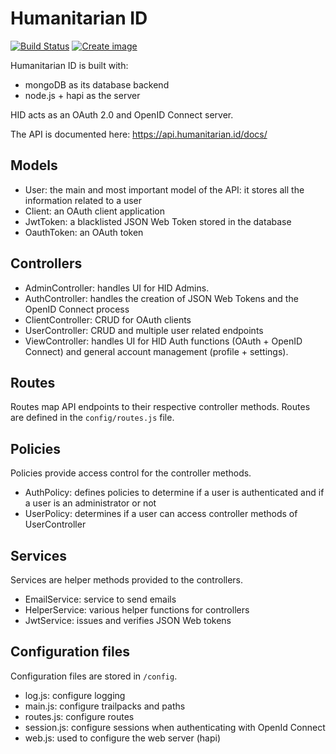 # Humanitarian ID

[![Build Status](https://travis-ci.org/UN-OCHA/hid-api.svg?branch=main)](https://travis-ci.org/UN-OCHA/hid-api)
[![Create image](https://github.com/UN-OCHA/hid-api/actions/workflows/build.yml/badge.svg)](https://github.com/UN-OCHA/hid-api/actions/workflows/build.yml)

Humanitarian ID is built with:

- mongoDB as its database backend
- node.js + hapi as the server

HID acts as an OAuth 2.0 and OpenID Connect server.

The API is documented here: https://api.humanitarian.id/docs/

## Models

* User: the main and most important model of the API: it stores all the information related to a user
* Client: an OAuth client application
* JwtToken: a blacklisted JSON Web Token stored in the database
* OauthToken: an OAuth token

## Controllers

* AdminController: handles UI for HID Admins.
* AuthController: handles the creation of JSON Web Tokens and the OpenID Connect process
* ClientController: CRUD for OAuth clients
* UserController: CRUD and multiple user related endpoints
* ViewController: handles UI for HID Auth functions (OAuth + OpenID Connect) and general account management (profile + settings).

## Routes

Routes map API endpoints to their respective controller methods. Routes are defined in the `config/routes.js` file.

## Policies

Policies provide access control for the controller methods.

* AuthPolicy: defines policies to determine if a user is authenticated and if a user is an administrator or not
* UserPolicy: determines if a user can access controller methods of UserController

## Services

Services are helper methods provided to the controllers.

* EmailService: service to send emails
* HelperService: various helper functions for controllers
* JwtService: issues and verifies JSON Web tokens

## Configuration files

Configuration files are stored in `/config`.

* log.js: configure logging
* main.js: configure trailpacks and paths
* routes.js: configure routes
* session.js: configure sessions when authenticating with OpenId Connect
* web.js: used to configure the web server (hapi)
